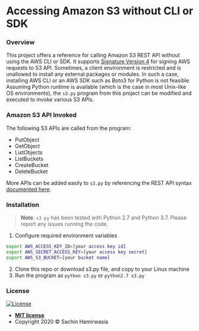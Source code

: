 # Accessing Amazon S3 without CLI or SDK

### Overview 

This project offers a reference for calling Amazon S3 REST API without using the AWS CLI or SDK. 
It supports [Signature Version 4](https://docs.aws.amazon.com/general/latest/gr/sigv4_signing.html) 
for signing AWS requests to S3 API.  Sometimes, a client environment is restricted and 
is unallowed to install any external packages or modules. In such a case, installing AWS CLI 
or an AWS SDK such as Boto3 for Python is not feasible. Assuming Python runtime is available (which 
is the case in most Unix-like OS environments), the `s3.py` program from this project can be modified 
and executed to invoke various S3 APIs. 

### Amazon S3 API Invoked

The following S3 APIs are called from the program: 
- PutObject
- GetObject
- ListObjects
- ListBuckets
- CreateBucket
- DeleteBucket

More APIs can be added easily to `s3.py` by referencing the REST API syntax 
[documented here](https://docs.aws.amazon.com/AmazonS3/latest/API/Welcome.html).

### Installation 

> **Note**: `s3.py` has been tested with Python 2.7 and Python 3.7. Please report any issues running the 
code. 

1. Configure required environment variables 
```bash
export AWS_ACCESS_KEY_ID=[your access key id]
export AWS_SECRET_ACCESS_KEY=[your access key secret]
export AWS_S3_BUCKET=[your bucket name]
```
2. Clone this repo or download s3.py file, and copy to your Linux machine
3. Run the program as `python s3.py` or `python2.7 s3.py` 

### License

[![License](http://img.shields.io/:license-mit-blue.svg?style=flat-square)](http://badges.mit-license.org)

- **[MIT license](http://opensource.org/licenses/mit-license.php)**
- Copyright 2020 &copy; Sachin Hamirwasia